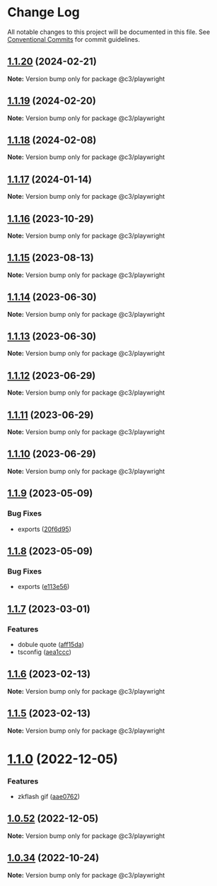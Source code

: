 # Change Log

All notable changes to this project will be documented in this file. See [Conventional Commits](https://conventionalcommits.org) for commit guidelines.

## [1.1.20](https://github.com/che3vinci/c3/compare/@c3/playwright@1.1.19...@c3/playwright@1.1.20) (2024-02-21)

**Note:** Version bump only for package @c3/playwright

## [1.1.19](https://github.com/che3vinci/c3/compare/@c3/playwright@1.1.18...@c3/playwright@1.1.19) (2024-02-20)

**Note:** Version bump only for package @c3/playwright

## [1.1.18](https://github.com/che3vinci/c3/compare/@c3/playwright@1.1.17...@c3/playwright@1.1.18) (2024-02-08)

**Note:** Version bump only for package @c3/playwright

## [1.1.17](https://github.com/che3vinci/c3/compare/@c3/playwright@1.1.16...@c3/playwright@1.1.17) (2024-01-14)

**Note:** Version bump only for package @c3/playwright

## [1.1.16](https://github.com/che3vinci/c3/compare/@c3/playwright@1.1.15...@c3/playwright@1.1.16) (2023-10-29)

**Note:** Version bump only for package @c3/playwright

## [1.1.15](https://github.com/che3vinci/c3/compare/@c3/playwright@1.1.14...@c3/playwright@1.1.15) (2023-08-13)

**Note:** Version bump only for package @c3/playwright

## [1.1.14](https://github.com/che3vinci/c3/compare/@c3/playwright@1.1.13...@c3/playwright@1.1.14) (2023-06-30)

**Note:** Version bump only for package @c3/playwright

## [1.1.13](https://github.com/che3vinci/c3/compare/@c3/playwright@1.1.12...@c3/playwright@1.1.13) (2023-06-30)

**Note:** Version bump only for package @c3/playwright

## [1.1.12](https://github.com/che3vinci/c3/compare/@c3/playwright@1.1.10...@c3/playwright@1.1.12) (2023-06-29)

**Note:** Version bump only for package @c3/playwright

## [1.1.11](https://github.com/che3vinci/c3/compare/@c3/playwright@1.1.10...@c3/playwright@1.1.11) (2023-06-29)

**Note:** Version bump only for package @c3/playwright

## [1.1.10](https://github.com/che3vinci/c3/compare/@c3/playwright@1.1.9...@c3/playwright@1.1.10) (2023-06-29)

**Note:** Version bump only for package @c3/playwright

## [1.1.9](https://github.com/che3vinci/c3/compare/@c3/playwright@1.1.8...@c3/playwright@1.1.9) (2023-05-09)

### Bug Fixes

- exports ([20f6d95](https://github.com/che3vinci/c3/commit/20f6d95b2abde328befe989e49dc2889a2a8c2bf))

## [1.1.8](https://github.com/che3vinci/c3/compare/@c3/playwright@1.1.7...@c3/playwright@1.1.8) (2023-05-09)

### Bug Fixes

- exports ([e113e56](https://github.com/che3vinci/c3/commit/e113e56172b939439d4e073ae7e103bb1fa155d2))

## [1.1.7](https://github.com/che3vinci/c3/compare/@c3/playwright@1.1.6...@c3/playwright@1.1.7) (2023-03-01)

### Features

- dobule quote ([aff15da](https://github.com/che3vinci/c3/commit/aff15dae3f43ca86185abd8ec257aef68cf8d41b))
- tsconfig ([aea1ccc](https://github.com/che3vinci/c3/commit/aea1ccc7d62652a10355425b024c4953ece0a95a))

## [1.1.6](https://github.com/che3vinci/c3/compare/@c3/playwright@1.1.5...@c3/playwright@1.1.6) (2023-02-13)

**Note:** Version bump only for package @c3/playwright

## [1.1.5](https://github.com/che3vinci/c3/compare/@c3/playwright@1.1.0...@c3/playwright@1.1.5) (2023-02-13)

**Note:** Version bump only for package @c3/playwright

# [1.1.0](https://github.com/che3vinci/c3/compare/@c3/playwright@1.0.51...@c3/playwright@1.1.0) (2022-12-05)

### Features

- zkflash gif ([aae0762](https://github.com/che3vinci/c3/commit/aae0762161753d645be1458e8f0ace77cdbbb504))

## [1.0.52](https://github.com/che3vinci/c3/compare/@c3/playwright@1.0.51...@c3/playwright@1.0.52) (2022-12-05)

**Note:** Version bump only for package @c3/playwright

## [1.0.34](https://github.com/che3vinci/c3/compare/@c3/playwright@1.0.33...@c3/playwright@1.0.34) (2022-10-24)

**Note:** Version bump only for package @c3/playwright
